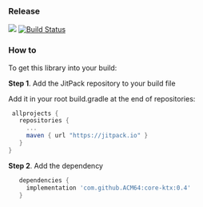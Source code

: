 ### Release

[![](https://jitpack.io/v/ACM64/core-ktx.svg)](https://jitpack.io/#ACM64/core-ktx) [![Build Status](https://travis-ci.org/ACM64/core-ktx.svg?branch=develop)](https://travis-ci.org/ACM64/core-ktx)

### How to
To get this library into your build:

__Step 1__. Add the JitPack repository to your build file

Add it in your root build.gradle at the end of repositories:
 ```gradle
  allprojects {
    repositories {
      ...
      maven { url "https://jitpack.io" }
    }
 } 
 ```
 
 __Step 2__. Add the dependency
 
 ```gradle
    dependencies {
      implementation 'com.github.ACM64:core-ktx:0.4'
    }
  ```
